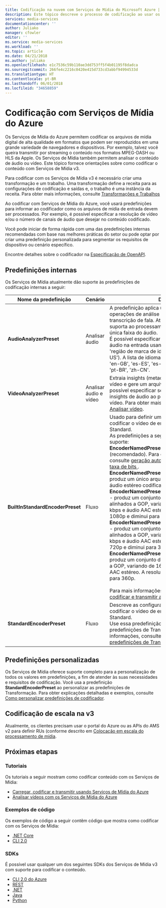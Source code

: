```yaml
---
title: Codificação na nuvem com Serviços de Mídia do Microsoft Azure | Microsoft Docs
description: Este tópico descreve o processo de codificação ao usar os Serviços de Mídia do Azure
services: media-services
documentationcenter: ''
author: Juliako
manager: cfowler
editor: ''
ms.service: media-services
ms.workload: ''
ms.topic: article
ms.date: 04/21/2018
ms.author: juliako
ms.openlocfilehash: e1c7536c59b110ae3dd753ff5f4b01195f8dadca
ms.sourcegitcommit: 266fe4c2216c0420e415d733cd3abbf94994533d
ms.translationtype: HT
ms.contentlocale: pt-BR
ms.lasthandoff: 06/01/2018
ms.locfileid: "34658859"
---
```

# <a name="encoding-with-azure-media-services"></a>Codificação com Serviços de Mídia do Azure

Os Serviços de Mídia do Azure permitem codificar os arquivos de mídia digital de alta qualidade em formatos que podem ser reproduzidos em uma grande variedade de navegadores e dispositivos. Por exemplo, talvez você queira transmitir por streaming o conteúdo nos formatos MPEG-DASH ou HLS da Apple. Os Serviços de Mídia também permitem analisar o conteúdo de áudio ou vídeo. Este tópico fornece orientações sobre como codificar o conteúdo com Serviços de Mídia v3.

Para codificar com os Serviços de Mídia v3 é necessário criar uma transformação e um trabalho. Uma transformação define a receita para as configurações de codificação e saídas e, o trabalho é uma instância da receita. Para obter mais informações, consulte [Transformações e Trabalhos](transform-concept.md)

Ao codificar com Serviços de Mídia do Azure, você usará predefinições para informar ao codificador como os arquivos de mídia de entrada devem ser processados. Por exemplo, é possível especificar a resolução de vídeo e/ou o número de canais de áudio que desejar no conteúdo codificado. 

Você pode iniciar de forma rápida com uma das predefinições internas recomendadas com base nas melhores práticas do setor ou pode optar por criar uma predefinição personalizada para segmentar os requisitos de dispositivo ou cenário específico. 

Encontre detalhes sobre o codificador na [Especificação de OpenAPI](https://github.com/Azure/azure-rest-api-specs/tree/master/specification/mediaservices/resource-manager/Microsoft.Media/preview/2018-03-30-preview). 

## <a name="built-in-presets"></a>Predefinições internas

Os Serviços de Mídia atualmente dão suporte às predefinições de codificação internas a seguir:  

|**Nome da predefinição**|**Cenário**|**Detalhes**|
|---|---|---|
|**AudioAnalyzerPreset**|Analisar áudio|A predefinição aplica um conjunto predefinido de operações de análise baseadas em AI, incluindo transcrição de fala. Atualmente, a predefinição dá suporta ao processamento de conteúdo com uma única faixa do áudio.<br/>É possível especificar o idioma para a carga de áudio na entrada usando o formato BCP-47 de 'região de marca de idioma' (por exemplo, 'en-US'). A lista de idiomas com suporte é, 'en-US', 'en-GB', 'es-ES', 'es-MX', 'fr-FR', 'it-IT', 'ja-JP', 'pt-BR', 'zh-CN'.|
|**VideoAnalyzerPreset**|Analisar áudio e vídeo|Extraia insights (metadados avançados) de áudio e vídeo e gere um arquivo no formato JSON. É possível especificar se deseja extrair apenas insights de áudio ao processar um arquivo de vídeo. Para obter mais informações, consulte [Analisar vídeo](analyze-videos-tutorial-with-api.md).|
|**BuiltInStandardEncoderPreset**|Fluxo|Usado para definir uma predefinição interna para codificar o vídeo de entrada com o Codificador Standard. <br/>As predefinições a seguir são atualmente têm suporte:<br/>**EncoderNamedPreset.AdaptiveStreaming** (recomendado). Para obter mais informações, consulte [geração automática de uma escada de taxa de bits ](autogen-bitrate-ladder.md).<br/>**EncoderNamedPreset.AACGoodQualityAudio** - produz um único arquivo MP4 contendo apenas áudio estéreo codificado a 192 kbps.<br/>**EncoderNamedPreset.H264MultipleBitrate1080p** - produz um conjunto de 8 arquivos MP4 alinhados a GOP, variando de 6000 kbps a 400 kbps e áudio AAC estéreo. A resolução inicia em 1080p e diminui para 360p.<br/>**EncoderNamedPreset.H264MultipleBitrate720p** - produz um conjunto de 6 arquivos MP4 alinhados a GOP, variando de 3400 kbps a 400 kbps e áudio AAC estéreo. A resolução inicia em 720p e diminui para 360p.<br/>**EncoderNamedPreset.H264MultipleBitrateSD** - produz um conjunto de 5 arquivos MP4 alinhados a GOP, variando de 1600kbps a 400 kbps e áudio AAC estéreo. A resolução inicia em 480p e diminui para 360p.<br/><br/>Para mais informações, consulte [Carregar, codificar e transmitir arquivos por streaming](stream-files-tutorial-with-api.md).|
|**StandardEncoderPreset**|Fluxo|Descreve as configurações a serem usadas ao codificar o vídeo de entrada com o Codificador Standard. <br/>Use essa predefinição ao personalizar as predefinições de Transformação. Para obter mais informações, consulte [Como personalizar predefinições de Transformação](customize-encoder-presets-how-to.md).|

## <a name="custom-presets"></a>Predefinições personalizadas

Os Serviços de Mídia oferece suporte completo para a personalização de todos os valores em predefinições, a fim de atender às suas necessidades e requisitos de codificação. Você usa a predefinição **StandardEncoderPreset** ao personalizar as predefinições de Transformação. Para obter explicações detalhadas e exemplos, consulte [Como personalizar predefinições de codificador](customize-encoder-presets-how-to.md).

## <a name="scaling-encoding-in-v3"></a>Codificação de escala na v3

Atualmente, os clientes precisam usar o portal do Azure ou as APIs do AMS v2 para definir RUs (conforme descrito em [Colocação em escala do processamento de mídia](../previous/media-services-scale-media-processing-overview.md). 

## <a name="next-steps"></a>Próximas etapas

### <a name="tutorials"></a>Tutoriais

Os tutoriais a seguir mostram como codificar conteúdo com os Serviços de Mídia:

* [Carregar, codificar e transmitir usando Serviços de Mídia do Azure](stream-files-tutorial-with-api.md)
* [Analisar vídeos com os Serviços de Mídia do Azure](analyze-videos-tutorial-with-api.md)

### <a name="code-samples"></a>Exemplos de código

Os exemplos de código a seguir contêm código que mostra como codificar com os Serviços de Mídia:

* [.NET Core](https://github.com/Azure-Samples/media-services-v3-dotnet-core-tutorials/tree/master/NETCore)
* [CLI 2.0](https://github.com/Azure/azure-docs-cli-python-samples/tree/master/media-services)

### <a name="sdks"></a>SDKs

É possível usar qualquer um dos seguintes SDKs dos Serviços de Mídia v3 com suporte para codificar o conteúdo.

* [CLI 2.0 do Azure](https://docs.microsoft.com/cli/azure/ams?view=azure-cli-latest)
* [REST](https://docs.microsoft.com/rest/api/media/transforms)
* [.NET](https://docs.microsoft.com/dotnet/api/overview/azure/mediaservices/management?view=azure-dotnet)
* [Java](https://docs.microsoft.com/java/api/overview/azure/mediaservices)
* [Python](https://docs.microsoft.com/python/api/overview/azure/media-services?view=azure-python)

